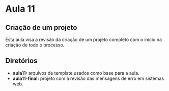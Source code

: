 # Aula 11

## Criação de um projeto

Esta aula visa a revisão da criação de um projeto completo com o início na criação de todo o processo.

## Diretórios

- **aula11:** arquivos de template usados como base para a aula.
- **aula11-final:** projeto com a revisão das mensagens de erro em sistemas web.

